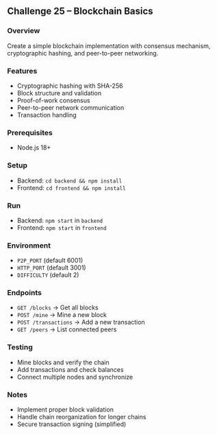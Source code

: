 ## Challenge 25 – Blockchain Basics

### Overview
Create a simple blockchain implementation with consensus mechanism, cryptographic hashing, and peer-to-peer networking.

### Features
- Cryptographic hashing with SHA-256
- Block structure and validation
- Proof-of-work consensus
- Peer-to-peer network communication
- Transaction handling

### Prerequisites
- Node.js 18+

### Setup
- Backend: `cd backend && npm install`
- Frontend: `cd frontend && npm install`

### Run
- Backend: `npm start` in `backend`
- Frontend: `npm start` in `frontend`

### Environment
- `P2P_PORT` (default 6001)
- `HTTP_PORT` (default 3001)
- `DIFFICULTY` (default 2)

### Endpoints
- `GET /blocks` → Get all blocks
- `POST /mine` → Mine a new block
- `POST /transactions` → Add a new transaction
- `GET /peers` → List connected peers

### Testing
- Mine blocks and verify the chain
- Add transactions and check balances
- Connect multiple nodes and synchronize

### Notes
- Implement proper block validation
- Handle chain reorganization for longer chains
- Secure transaction signing (simplified)